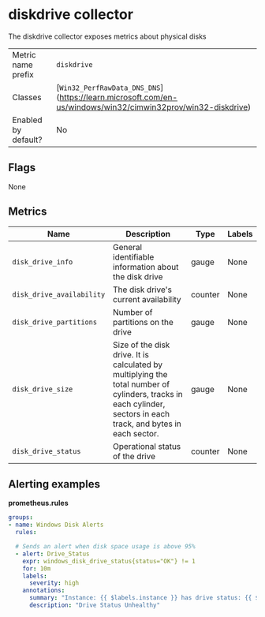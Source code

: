 # diskdrive collector

The diskdrive collector exposes metrics about physical disks

|                     |                                                                                                                                                              |
| ------------------- | ------------------------------------------------------------------------------------------------------------------------------------------------------------ |
| Metric name prefix  | `diskdrive`                                                                                                                                                  |
| Classes             | [`Win32_PerfRawData_DNS_DNS`]                                                 (https://learn.microsoft.com/en-us/windows/win32/cimwin32prov/win32-diskdrive) |
| Enabled by default? | No                                                                                                                                                           |

## Flags

None

## Metrics

| Name                      | Description                                                                                                                                                      | Type    | Labels |
| ------------------------- | ---------------------------------------------------------------------------------------------------------------------------------------------------------------- | ------- | ------ |
| `disk_drive_info`         | General identifiable information about the disk drive                                                                                                            | gauge   | None   |
| `disk_drive_availability` | The disk drive's current availability                                                                                                                            | counter | None   |
| `disk_drive_partitions`   | Number of partitions on the drive                                                                                                                                | gauge   | None   |
| `disk_drive_size`         | Size of the disk drive. It is calculated by multiplying the total number of cylinders, tracks in each cylinder, sectors in each track, and bytes in each sector. | gauge   | None   |
| `disk_drive_status`       | Operational status of the drive                                                                                                                                  | counter | None   |

## Alerting examples
**prometheus.rules**
```yaml
groups:
- name: Windows Disk Alerts
  rules:

  # Sends an alert when disk space usage is above 95%
  - alert: Drive_Status
    expr: windows_disk_drive_status{status="OK"} != 1
    for: 10m
    labels:
      severity: high
    annotations:
      summary: "Instance: {{ $labels.instance }} has drive status: {{ $labels.status }} on disk {{ $labels.name }}"
      description: "Drive Status Unhealthy"
```
